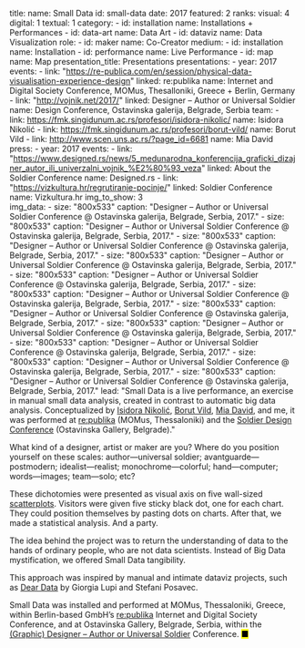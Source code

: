 title: 
    name: Small Data
id: small-data
date: 2017
featured: 2
ranks:
    visual: 4
    digital: 1
    textual: 1
category: 
    - id: installation
      name: Installations + Performances
    - id: data-art
      name: Data Art
    - id: dataviz
      name: Data Visualization
role:
    - id: maker
      name: Co-Creator
medium:
    - id: installation
      name: Installation
    - id: performance
      name: Live Performance
    - id: map
      name: Map
presentation_title: Presentations
presentations:
    - year: 2017
      events:
        - link: "https://re-publica.com/en/session/physical-data-visualisation-experience-design"
          linked: re:publika
          name: Internet and Digital Society Conference, MOMus, Thesalloniki, Greece + Berlin, Germany  
        - link: "http://vojnik.net/2017/"
          linked: Designer – Author or Universal Soldier
          name: Design Conference, Ostavinska galerija, Belgrade, Serbia
team:
    - link: https://fmk.singidunum.ac.rs/profesori/isidora-nikolic/
      name: Isidora Nikolić
    - link: https://fmk.singidunum.ac.rs/profesori/borut-vild/
      name: Borut Vild
    - link: http://www.scen.uns.ac.rs/?page_id=6681
      name: Mia David
press:
    - year: 2017
      events:
        - link: "https://www.designed.rs/news/5_medunarodna_konferencija_graficki_dizajner_autor_ili_univerzalni_vojnik_%E2%80%93_veza"
          linked: About the Soldier Conference
          name: Designed.rs
        - link: "https://vizkultura.hr/regrutiranje-pocinje/"
          linked: Soldier Conference
          name: Vizkultura.hr
img_to_show: 3       
img_data:
    - size: "800x533"
      caption: "Designer – Author or Universal Soldier Conference @ Ostavinska galerija, Belgrade, Serbia, 2017."
    - size: "800x533"
      caption: "Designer – Author or Universal Soldier Conference @ Ostavinska galerija, Belgrade, Serbia, 2017."
    - size: "800x533"
      caption: "Designer – Author or Universal Soldier Conference @ Ostavinska galerija, Belgrade, Serbia, 2017."
    - size: "800x533"
      caption: "Designer – Author or Universal Soldier Conference @ Ostavinska galerija, Belgrade, Serbia, 2017."
    - size: "800x533"
      caption: "Designer – Author or Universal Soldier Conference @ Ostavinska galerija, Belgrade, Serbia, 2017."
    - size: "800x533"
      caption: "Designer – Author or Universal Soldier Conference @ Ostavinska galerija, Belgrade, Serbia, 2017."
    - size: "800x533"
      caption: "Designer – Author or Universal Soldier Conference @ Ostavinska galerija, Belgrade, Serbia, 2017."
    - size: "800x533"
      caption: "Designer – Author or Universal Soldier Conference @ Ostavinska galerija, Belgrade, Serbia, 2017."
    - size: "800x533"
      caption: "Designer – Author or Universal Soldier Conference @ Ostavinska galerija, Belgrade, Serbia, 2017."
    - size: "800x533"
      caption: "Designer – Author or Universal Soldier Conference @ Ostavinska galerija, Belgrade, Serbia, 2017."
    - size: "800x533"
      caption: "Designer – Author or Universal Soldier Conference @ Ostavinska galerija, Belgrade, Serbia, 2017."
lead: "Small Data is a live performance, an exercise in manual small data analysis, created in contrast to automatic big data analysis. Conceptualized by <a href='https://fmk.singidunum.ac.rs/profesori/isidora-nikolic/' target='_blank'>Isidora Nikolić</a>, <a href='https://fmk.singidunum.ac.rs/profesori/borut-vild/' target='_blank'>Borut Vild</a>, <a href='http://www.scen.uns.ac.rs/?page_id=6681' target='_blank'>Mia David</a>, and me, it was performed at <a href='https://re-publica.com/en/session/physical-data-visualisation-experience-design' target='_blank'>re:publika</a> (MOMus, Thessaloniki) and the <a href='http://vojnik.net/2017/' target='_blank'>Soldier Design Conference</a> (Ostavinska Gallery, Belgrade)."

What kind of a designer, artist or maker are you? Where do you position yourself on these scales: author—universal soldier; avantguarde—postmodern; idealist—realist; monochrome—colorful; hand—computer; words—images; team—solo; etc?

These dichotomies were presented as visual axis on five wall-sized <a href='https://datavizcatalogue.com/methods/scatterplot.html' target='_blank'>scatterplots</a>. Visitors were given five sticky black dot, one for each chart. They could position themselves by pasting dots on charts. After that, we made a statistical analysis. And a party.

The idea behind the project was to return the understanding of data to the hands of ordinary people, who are not data scientists. Instead of Big Data mystification, we offered Small Data tangibility. 

This approach was inspired by manual and intimate dataviz projects, such as <a href='https://lithub.com/small-data-is-the-new-big-data/' target='_blank'><span class='italic-style'>Dear Data</span></a> by Giorgia Lupi and Stefani Posavec. 

Small Data was installed and performed at MOMus, Thessaloniki, Greece, within Berlin-based GmbH’s <a href='https://re-publica.com/en/session/physical-data-visualisation-experience-design' target='_blank'>re:publika</a> Internet and Digital Society Conference, and at Ostavinska Gallery, Belgrade, Serbia, within the <a href='http://vojnik.net/2017/' target='_blank'>(Graphic) Designer – Author or Universal Soldier</a> Conference. <mark>&#9632;</mark>